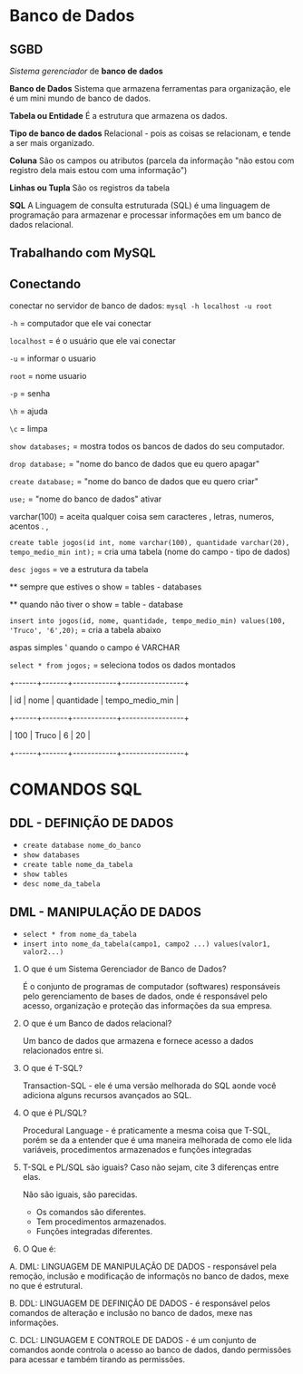 # Banco de Dados

## SGBD
*Sistema gerenciador* de **banco de dados**

**Banco de Dados**
Sistema que armazena ferramentas para organização, ele é um mini mundo de banco de dados.

**Tabela ou Entidade**
É a estrutura que armazena os dados.

**Tipo de banco de dados**
Relacional - pois as coisas se relacionam, e tende a ser mais organizado.

**Coluna**
São os campos ou atributos (parcela da informação "não estou com registro dela mais estou com uma informação")

**Linhas ou Tupla**
São os registros da tabela

**SQL**
A Linguagem de consulta estruturada (SQL) é uma linguagem de programação para armazenar e processar informações em um banco de dados relacional.

## Trabalhando com MySQL
## Conectando

conectar no servidor de banco de dados:
`mysql -h localhost -u root`

`-h` = computador que ele vai conectar

`localhost` = é o usuário que ele vai conectar

`-u` = informar o usuario

`root` = nome usuario

`-p` = senha

`\h` = ajuda

`\c` = limpa

`show databases;` = mostra todos os bancos de dados do seu computador.

`drop database;` = "nome do banco de dados que eu quero apagar"

`create database;` = "nome do banco de dados que eu quero criar"

`use;` = "nome do banco de dados" ativar

varchar(100) = aceita qualquer coisa sem caracteres , letras, numeros, acentos . , 

`create table jogos(id int, nome varchar(100), quantidade varchar(20), tempo_medio_min int);` = cria uma tabela (nome do campo - tipo de dados)

`desc jogos` = ve a estrutura da tabela

** sempre que estives o show = tables - databases

** quando não tiver o show = table - database

`insert into jogos(id, nome, quantidade, tempo_medio_min) values(100, 'Truco', '6',20);` = cria a tabela abaixo

aspas simples ' quando o campo é VARCHAR


 `select * from jogos;` = seleciona todos os dados montados

+------+-------+------------+-----------------+

| id   | nome  | quantidade | tempo_medio_min |

+------+-------+------------+-----------------+

|  100 | Truco | 6          |              20 |

+------+-------+------------+-----------------+

# COMANDOS SQL
## DDL - DEFINIÇÃO DE DADOS
 - `create database nome_do_banco`
 - `show databases`
 - `create table nome_da_tabela`
 - `show tables`
 - `desc nome_da_tabela`

 ## DML - MANIPULAÇÃO DE DADOS
 - `select * from nome_da_tabela`
 - `insert into nome_da_tabela(campo1, campo2 ...) values(valor1, valor2...)`

 1. O que é um Sistema Gerenciador de Banco de Dados?

     É o conjunto de programas de computador (softwares) responsáveis pelo gerenciamento de bases de dados, onde é responsável pelo acesso, organização e proteção das informações da sua empresa.

2. O que é um Banco de dados relacional?

    Um banco de dados que armazena e fornece acesso a dados relacionados entre si.

3. O que é T-SQL?

    Transaction-SQL - ele é uma versão melhorada do SQL aonde você adiciona alguns recursos avançados ao SQL.

4. O que é PL/SQL?
    
    Procedural Language - é praticamente a mesma coisa que T-SQL, porém se da a entender que é uma maneira melhorada de como ele lida variáveis, procedimentos armazenados e funções integradas


5. T-SQL e PL/SQL são iguais? Caso não sejam, cite 3 diferenças entre elas.

    Não são iguais, são parecidas. 
    - Os comandos são diferentes.
    - Tem procedimentos armazenados.
    - Funções integradas diferentes.

6. O Que é:

A. DML: LINGUAGEM DE MANIPULAÇÃO DE DADOS - responsável pela remoção, inclusão e modificação de informaçõs no banco de dados, mexe no que é estrutural.

B. DDL: LINGUAGEM DE DEFINIÇÃO DE DADOS - é responsável pelos comandos de alteração e inclusão no banco de dados, mexe nas informações.

C. DCL: LINGUAGEM E CONTROLE DE DADOS - é um conjunto de comandos aonde controla o acesso ao banco de dados, dando permissões para acessar e também tirando as permissões.